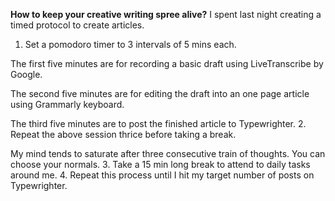 **How to keep your creative writing spree alive?**
I spent last night creating a timed protocol to create articles.
1. Set a pomodoro timer to 3 intervals of 5 mins each.  

The first five minutes are for recording a basic draft using LiveTranscribe by Google.  

The second five minutes are for editing the draft into an one page article using Grammarly keyboard.  

The third five minutes are to post the finished article to Typewrighter.
2. Repeat the above session thrice before taking a break.  

My mind tends to saturate after three consecutive train of thoughts. You can choose your normals.
3. Take a 15 min long break to attend to daily tasks around me.
4. Repeat this process until I hit my target number of posts on Typewrighter.
